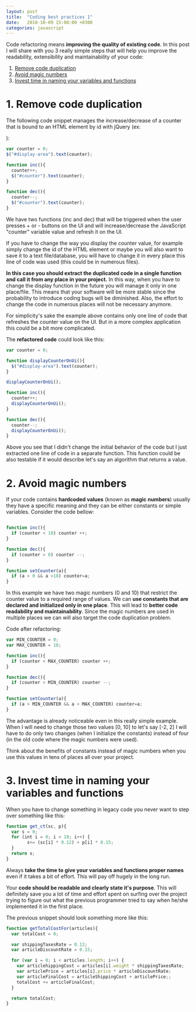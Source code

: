```yaml
---
layout: post
title:  "Coding best practices 1"
date:   2018-10-09 15:00:00 +0300
categories: javascript
---
```


Code refactoring means __improving the quality of existing code__. In this post I will share with you 3 really simple steps that will help you
improve the readability, extensibility and maintainability of your code:

1. [Remove code duplication](#1-remove-code-duplication)
2. [Avoid magic numbers](#2-avoid-magic-numbers)
3. [Invest time in naming your variables and functions](#3-invest-time-in-naming-your-variables-and-functions)

# 1. Remove code duplication

The following code snippet manages the increase/decrease of a counter that is bound to an HTML element by id with jQuery (ex: _<div id="display-area"></div>_):

```javascript
var counter = 0;
$("#display-area").text(counter);

function inc(){
  counter++;
  $("#counter").text(counter);
}

function dec(){
  counter--;
  $("#counter").text(counter);
}

```

We have two functions (inc and dec) that will be triggered when the user presses + or - buttons on the UI and will increase/decrease the JavaScript "counter" variable value and refresh it on the UI.

If you have to change the way you display the counter value, for example simply change the id of the HTML element or maybe you will also want to save it to a text file/database,
you will have to change it in every place this line of code was used (this could be in numerous files).

__In this case you should extract the duplicated code in a single function and call it from any place in your project.__ In this way, when you have to change the display function in the future you will manage it only in one place/file.
This means that your software will be more stable since the probability to introduce coding bugs will be diminished. Also, the effort to change the code in numerous places will not be necessary anymore.

For simplicity's sake the example above contains only one line of code that refreshes the counter value on the UI. But in a more complex application this could be a bit more complicated.

The __refactored code__ could look like this:


```javascript
var counter = 0;

function displayCounterOnUi(){
  $("#display-area").text(counter);
}

displayCounterOnUi();

function inc(){
  counter++;
  displayCounterOnUi();
}

function dec(){
  counter--;
  displayCounterOnUi();
}

```

Above you see that I didn't change the initial behavior of the code but I just extracted one line of code in
a separate function. This function could be also testable if it would describe let's say an algorithm that returns a value.

# 2. Avoid magic numbers

If your code contains __hardcoded values__ (known as __magic numbers__) usually they have a specific meaning and they can be either constants or simple variables. Consider the code
bellow:

```javascript

function inc(){
  if (counter < 10) counter ++;
}

function dec(){
  if (counter > 0) counter --;
}

function setCounter(a){
  if (a > 0 && a <10) counter=a;
}

```

In this example we have two magic numbers (0 and 10) that restrict the counter value to a required range of values. We can __use constants that are declared and initialized only in one place__. This will lead to __better code readability and maintainability__. Since the magic numbers are used in multiple places we can will also target the
code duplication problem.

Code after refactoring:

```javascript
var MIN_COUNTER = 0;
var MAX_COUNTER = 10;

function inc(){
  if (counter < MAX_COUNTER) counter ++;
}

function dec(){
  if (counter > MIN_COUNTER) counter --;
}

function setCounter(a){
  if (a > MIN_COUNTER && a < MAX_COUNTER) counter=a;
}

```

The advantage is already noticeable even in this really simple example. When I will need to change those two values [0, 10] to let\'s say [-2, 2] I will have to do only two changes (when I initialize the constants) instead of four (in the old code where the magic numbers were used).

Think about the benefits of constants instead of magic numbers when you use this values in tens of places all over your project.

# 3. Invest time in naming your variables and functions

When you have to change something in legacy code you never want to step over something like this:

```javascript
function get_ct(sc, p){
  var s = 0;
  for (int i = 0; i < 10; i++) {
        s+= (sc[i] * 0.12) + p[i] * 0.15;
  }
  return s;
}
```


Always __take the time to give your variables and functions proper names__ even if it takes a bit of effort. This will pay off hugely in the long run.

Your __code should be readable and clearly state it's purpose__. This will definitely save you a lot of time and effort spent on surfing over the project
trying to figure out what the previous programmer tried to say when he/she implemented it in the first place.

The previous snippet should look something more like this:

```javascript
function getTotalCostFor(articles){
  var totalCost = 0;

  var shippingTaxesRate = 0.12;
  var articleDiscountRate = 0.15;

  for (var i = 0; i < articles.length; i++) {
    var articlehippingCost = articles[i].weight * shippingTaxesRate;
    var articlePrice = articles[i].price * articleDiscountRate;
    var articleFinalCost = articleShippingCost + articlePrice;;
    totalCost += articleFinalCost;
  }

  return totalCost;
}
```
